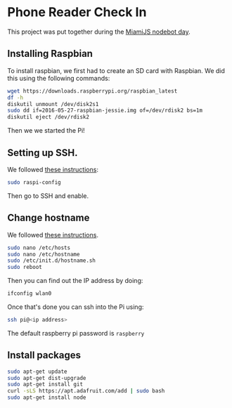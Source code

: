 # Phone Reader Check In

This project was put together during the [MiamiJS nodebot day](http://www.meetup.com/Miami-node-js-Meetup/events/232563226/).


## Installing Raspbian

To install raspbian, we first had to create an SD card with Raspbian. We
did this using the following commands:

```sh
wget https://downloads.raspberrypi.org/raspbian_latest
df -h
diskutil unmount /dev/disk2s1
sudo dd if=2016-05-27-raspbian-jessie.img of=/dev/rdisk2 bs=1m
diskutil eject /dev/rdisk2
```

Then we we started the Pi!

## Setting up SSH.

We followed [these instructions](https://www.raspberrypi.org/documentation/remote-access/ssh/):

```sh
sudo raspi-config
```

Then go to SSH and enable.

## Change hostname

We followed [these instructions](http://www.howtogeek.com/167195/how-to-change-your-raspberry-pi-or-other-linux-devices-hostname/).

```sh
sudo nano /etc/hosts
sudo nano /etc/hostname
sudo /etc/init.d/hostname.sh
sudo reboot
```

Then you can find out the IP address by doing:

```sh
ifconfig wlan0
```

Once that's done you can ssh into the Pi using:

```sh
ssh pi@<ip address>
```

The default raspberry pi password is `raspberry`

## Install packages

```sh
sudo apt-get update
sudo apt-get dist-upgrade
sudo apt-get install git
curl -sLS https://apt.adafruit.com/add | sudo bash
sudo apt-get install node
```


